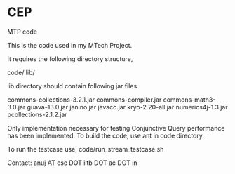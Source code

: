 CEP
===

MTP code

This is the code used in my MTech Project.

It requires the following directory structure,

code/<all-files-from-this-repository>
lib/

lib directory should contain following jar files

commons-collections-3.2.1.jar
commons-compiler.jar
commons-math3-3.0.jar
guava-13.0.jar
janino.jar
javacc.jar
kryo-2.20-all.jar
numerics4j-1.3.jar
pcollections-2.1.2.jar

Only implementation necessary for testing Conjunctive Query performance has been implemented. To build the code, use ant in code directory. 

To run the testcase use, code/run_stream_testcase.sh

Contact: anuj AT cse DOT iitb DOT ac DOT in
